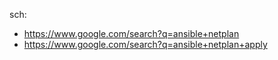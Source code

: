 sch:
- https://www.google.com/search?q=ansible+netplan
- https://www.google.com/search?q=ansible+netplan+apply
